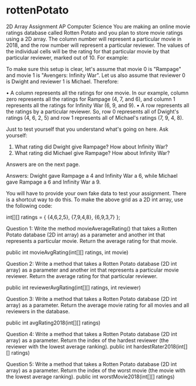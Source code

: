 # rottenPotato


2D Array Assignment
AP Computer Science
You are making an online movie ratings database called Rotten Potato and you plan to
store movie ratings using a 2D array. The column number will represent a particular movie in
2018, and the row number will represent a particular reviewer. The values of the individual cells
will be the rating for that particular movie by that particular reviewer, marked out of 10. For
example:


To make sure this setup is clear, let's assume that movie 0 is "Rampage" and movie 1 is
"Avengers: Infinity War". Let us also assume that reviewer 0 is Dwight and reviewer 1 is
Michael. Therefore:

• A column represents all the ratings for one movie. In our example, column zero
represents all the ratings for Rampage (4, 7, and 6), and column 1 represents all the
ratings for Infinity War (6, 9, and 9).
• A row represents all the ratings by a particular reviewer. So, row 0 represents all of
Dwight's ratings (4, 6, 2, 5) and row 1 represents all of Michael's ratings (7, 9, 4, 8).


Just to test yourself that you understand what's going on here. Ask yourself:

1. What rating did Dwight give Rampage? How about Infinity War?
2. What rating did Michael give Rampage? How about Infinity War?

Answers are on the next page.


Answers: Dwight gave Rampage a 4 and Infinity War a 6, while Michael gave Rampage a 6 and
Infinity War a 9.

You will have to provide your own fake data to test your assignment. There is a shortcut way to
do this. To make the above grid as a 2D int array, use the following code:

int[][] ratings = { {4,6,2,5},
 {7,9,4,8},
 {6,9,3,7} };
 
 
 
Question 1: Write the method movieAverageRating() that takes a Rotten Potato database (2D
int array) as a parameter and another int that represents a particular movie. Return the average
rating for that movie.

public int movieAvgRating(int[][] ratings, int movie)


Question 2: Write a method that takes a Rotten Potato database (2D int array) as a parameter
and another int that represents a particular movie reviewer. Return the average rating for that
particular reviewer.

public int reviewerAvgRating(int[][] ratings, int reviewer)


Question 3: Write a method that takes a Rotten Potato database (2D int array) as a parameter.
Return the average movie rating for all movies and all reviewers in the database.

public int avgRating2018(int[][] ratings)


Question 4: Write a method that takes a Rotten Potato database (2D int array) as a parameter.
Return the index of the hardest reviewer (the reviewer with the lowest average ranking).
public int hardestRater2018(int[][] ratings)


Question 5: Write a method that takes a Rotten Potato database (2D int array) as a parameter.
Return the index of the worst movie (the movie with the lowest average ranking).
public int worstMovie2018(int[][] ratings)
